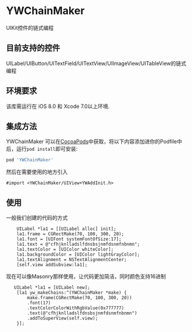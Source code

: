 # YWChainMaker
UIKit控件的链式编程

## 目前支持的控件
UILabel/UIButton/UITextField/UITextView/UIImageView/UITableView的链式编程

## 环境要求

该库需运行在 iOS 8.0 和 Xcode 7.0以上环境.

## 集成方法

YWChainMaker 可以在[CocoaPods](http://cocoapods.org)中获取，将以下内容添加进你的Podfile中后，运行`pod install`即可安装:

```ruby
pod 'YWChainMaker'
```
然后在需要使用的地方引入

```
#import <YWChainMaker/UIView+YWAddInit.h>
```

## 使用
一般我们创建的代码的方式
```
    UILabel *la1 = [[UILabel alloc] init];
    la1.frame = CGRectMake(70, 100, 300, 20);
    la1.font = [UIFont systemFontOfSize:17];
    la1.text = @"cfhjknlladslfdnsbsjnmfdsnmfnbnmn";
    la1.textColor = [UIColor whiteColor];
    la1.backgroundColor = [UIColor lightGrayColor];
    la1.textAlignment = NSTextAlignmentCenter;
    [self.view addSubview:la1];
```
现在可以像Masonry那样使用，让代码更加简洁，同时颜色支持16进制

```
   UILabel *la1 = [UILabel new];
    [la1 yw_makeChains:^(YWChainMaker *make) {
        make.frame(CGRectMake(70, 100, 300, 20))
        .font(17)
        .textColorColorWithRgbValue(0x777777)
        .text(@"cfhjknlladslfdnsbsjnmfdsnmfnbnmn")
        .addToSuperView(self.view);
    }];
    
```
